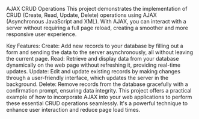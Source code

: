 AJAX CRUD Operations
This project demonstrates the implementation of CRUD (Create, Read, Update, Delete) operations using AJAX (Asynchronous JavaScript and XML). With AJAX, you can interact with a server without requiring a full page reload, creating a smoother and more responsive user experience.

Key Features:
Create: Add new records to your database by filling out a form and sending the data to the server asynchronously, all without leaving the current page.
Read: Retrieve and display data from your database dynamically on the web page without refreshing it, providing real-time updates.
Update: Edit and update existing records by making changes through a user-friendly interface, which updates the server in the background.
Delete: Remove records from the database gracefully with a confirmation prompt, ensuring data integrity.
This project offers a practical example of how to incorporate AJAX into your web applications to perform these essential CRUD operations seamlessly. It's a powerful technique to enhance user interaction and reduce page load times.
